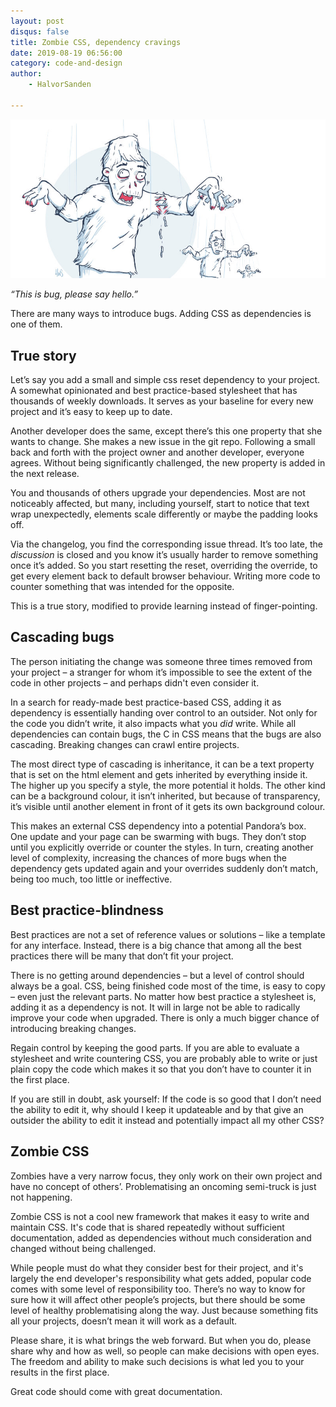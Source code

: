 ```yaml
---
layout: post
disqus: false
title: Zombie CSS, dependency cravings
date: 2019-08-19 06:56:00
category: code-and-design
author:
    - HalvorSanden

---
```

![Cascading zombie](/img/zombie-css.jpg "Cascading zombie")

_“This is bug, please say hello.”_

There are many ways to introduce bugs. Adding CSS as dependencies is one of them. 

## True story
Let’s say you add a small and simple css reset dependency to your project. A somewhat opinionated and best practice-based stylesheet that has thousands of weekly downloads. It serves as your baseline for every new project and it’s easy to keep up to date.

Another developer does the same, except there’s this one property that she wants to change. She makes a new issue in the git repo. Following a small back and forth with the project owner and another developer, everyone agrees. Without being significantly challenged, the new property is added in the next release.

You and thousands of others upgrade your dependencies. Most are not noticeably affected, but many, including yourself, start to notice that text wrap unexpectedly, elements scale differently or maybe the padding looks off.

Via the changelog, you find the corresponding issue thread. It’s too late, the _discussion_ is closed and you know it’s usually harder to remove something once it’s added. So you start resetting the reset, overriding the override, to get every element back to default browser behaviour. Writing more code to counter something that was intended for the opposite.

This is a true story, modified to provide learning instead of finger-pointing.

## Cascading bugs
The person initiating the change was someone three times removed from your project – a stranger for whom it’s impossible to see the extent of the code in other projects – and perhaps didn't even consider it.

In a search for ready-made best practice-based CSS, adding it as dependency is essentially handing over control to an outsider. Not only for the code you didn’t write, it also impacts what you _did_ write. While all dependencies can contain bugs, the C in CSS means that the bugs are also cascading. Breaking changes can crawl entire projects. 

The most direct type of cascading is inheritance, it can be a text property that is set on the html element and gets inherited by everything inside it. The higher up you specify a style, the more potential it holds. The other kind can be a background colour, it isn’t inherited, but because of transparency, it’s visible until another element in front of it gets its own background colour.

This makes an external CSS dependency into a potential Pandora’s box. One update and your page can be swarming with bugs. They don’t stop until you explicitly override or counter the styles. In turn, creating another level of complexity, increasing the chances of more bugs when the dependency gets updated again and your overrides suddenly don’t match, being too much, too little or ineffective. 

## Best practice-blindness
Best practices are not a set of reference values or solutions – like a template for any interface. Instead, there is a big chance that among all the best practices there will be many that don’t fit your project.

There is no getting around dependencies – but a level of control should always be a goal. CSS, being finished code most of the time, is easy to copy – even just the relevant parts. No matter how best practice a stylesheet is, adding it as a dependency is not. It will in large not be able to radically improve your code when upgraded. There is only a much bigger chance of introducing breaking changes.

Regain control by keeping the good parts. If you are able to evaluate a stylesheet and write countering CSS, you are probably able to write or just plain copy the code which makes it so that you don’t have to counter it in the first place.

If you are still in doubt, ask yourself: If the code is so good that I don’t need the ability to edit it, why should I keep it updateable and by that give an outsider the ability to edit it instead and potentially impact all my other CSS?

## Zombie CSS
Zombies have a very narrow focus, they only work on their own project and have no concept of others’. Problematising an oncoming semi-truck is just not happening.

Zombie CSS is not a cool new framework that makes it easy to write and maintain CSS. It's code that is shared repeatedly without sufficient documentation, added as dependencies without much consideration and changed without being challenged.

While people must do what they consider best for their project, and it's largely the end developer's responsibility what gets added, popular code comes with some level of responsibility too. There’s no way to know for sure how it will affect other people’s projects, but there should be some level of healthy problematising along the way. Just because something fits all your projects, doesn’t mean it will work as a default. 

Please share, it is what brings the web forward. But when you do, please share why and how as well, so people can make decisions with open eyes. The freedom and ability to make such decisions is what led you to your results in the first place. 

Great code should come with great documentation.
